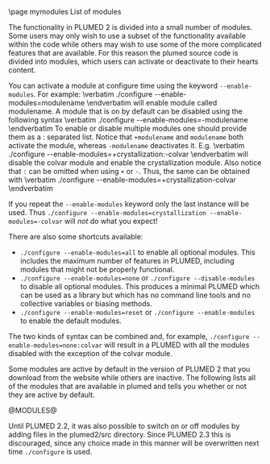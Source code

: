 \page mymodules List of modules

The functionality in PLUMED 2 is divided into a small number of modules.  Some
users may only wish to use a subset of the functionality available within the 
code while others may wish to use some of the more complicated features that are available.
For this reason the plumed source code is divided into modules, which users can
activate or deactivate to their hearts content.  

You can activate a module at configure time using the keyword `--enable-modules`.
For example:
\verbatim
./configure --enable-modules=modulename
\endverbatim
will enable module called modulename. A module that is on by default can be disabled
using the following syntax
\verbatim
./configure --enable-modules=-modulename
\endverbatim
To enable or disable multiple modules one should provide them as a : separated
list. Notice that `+modulename` and `modulename` both activate the module, whereas
`-modulename` deactivates it. E.g.
\verbatim
./configure --enable-modules=+crystallization:-colvar
\endverbatim
will disable the colvar module and enable the crystallization module.
Also notice that `:` can be omitted when using `+` or `-`. Thus, the same can be obtained
with
\verbatim
./configure --enable-modules=+crystallization-colvar
\endverbatim

If you repeat the `--enable-modules` keyword only the last instance will be used. Thus
`./configure --enable-modules=crystallization --enable-modules=-colvar` will _not_ do what you expect!

There are also some shortcuts available:
- `./configure --enable-modules=all` to enable all optional modules. This includes the maximum number of features in PLUMED,
including modules that might not be properly functional.
- `./configure --enable-modules=none` or `./configure --disable-modules` to disable all optional modules. This produces a minimal
PLUMED which can be used as a library but which has no command line tools and no collective variables or biasing methods.
- `./configure --enable-modules=reset` or `./configure --enable-modules` to enable the default modules.

The two kinds of syntax can be combined and, for example, `./configure --enable-modules=none:colvar` will result
in a PLUMED with all the modules disabled with the exception of the colvar module.

Some modules are active by default in the version of PLUMED 2 that you download from 
the website while others are inactive.  The following lists all of the modules that
are available in plumed and tells you whether or not they are active by default.

@MODULES@

Until PLUMED 2.2, it was also possible to switch on or off modules by adding files
in the plumed2/src directory. Since PLUMED 2.3 this is discouraged, since any choice made
in this manner will be overwritten next time `./configure` is used.

